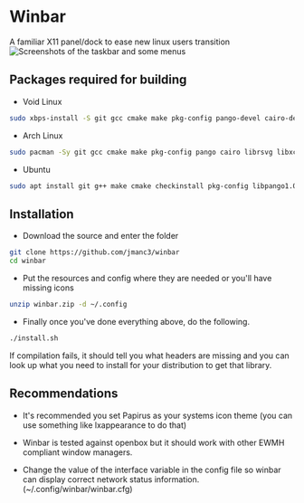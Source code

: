 # Winbar

A familiar X11 panel/dock to ease new linux users transition
![Screenshots of the taskbar and some menus](screenshots/1.png)

## Packages required for building

* Void Linux

```bash
sudo xbps-install -S git gcc cmake make pkg-config pango-devel cairo-devel librsvg-devel libxcb-devel xcb-util-devel pulseaudio-devel xcb-util-wm-devel libxkbcommon-devel libxkbcommon-x11 libconfig++-devel xcb-util-keysyms-devel xcb-util-image-devel xcb-util-cursor-devel papirus-icon-theme lxappearance unzip
```

* Arch Linux

```bash
sudo pacman -Sy git gcc cmake make pkg-config pango cairo librsvg libxcb xcb-util pulseaudio xcb-util-wm libxkbcommon libxkbcommon-x11 libconfig xcb-util-keysyms xcb-util-image xcb-util-cursor papirus-icon-theme lxappearance unzip
```

* Ubuntu

```bash
sudo apt install git g++ make cmake checkinstall pkg-config libpango1.0-dev libcairo2-dev librsvg2-dev libxcb1-dev libxcb-util-dev libpulse-dev libxkbcommon-dev libxkbcommon-x11-dev libconfig++-dev libxcb-keysyms1-dev libxcb-image0-dev papirus-icon-theme lxappearance unzip libxcb-randr0-dev libxcb-record0-dev libxcb-ewmh-dev libxcb-icccm4-dev libx11-xcb-dev libxcb-cursor-dev
```

## Installation

* Download the source and enter the folder

```bash
git clone https://github.com/jmanc3/winbar
cd winbar
```

* Put the resources and config where they are needed or you'll have missing icons

```bash
unzip winbar.zip -d ~/.config
```

* Finally once you've done everything above, do the following.

```bash
./install.sh
``` 

If compilation fails, it should tell you what headers are missing and you can look up what you need to install for your
distribution to get that library.

## Recommendations

* It's recommended you set Papirus as your systems icon theme (you can use something like lxappearance to do that)

* Winbar is tested against openbox but it should work with other EWMH compliant window managers.

* Change the value of the interface variable in the config file so winbar can display correct network status information. (~/.config/winbar/winbar.cfg)
